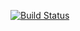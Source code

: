 [![Build Status](https://travis-ci.org/voloyev/udemy_meta_rb_tasks.svg?branch=master)](https://travis-ci.org/voloyev/udemy_meta_rb_tasks)
